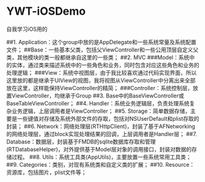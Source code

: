 # YWT-iOSDemo
自我学习iOS用的

##1. Application：这个group中放的是AppDelegate和一些系统常量及系统配置文件；
##Base：一些基本父类，包括父ViewController和一些公用顶层自定义父类，其他模块的类一般都继承自这里的一些类；
##2. MVC
###Model：系统中的实体，通过类来描述系统中的一些角色和业务，同时包含对应这些角色和业务的处理逻辑；
###View：系统中视图层，由于我比较喜欢通过代码实现界面，所以这里放的都是继承于UIView的视图，我将视图从ViewController中分离出来全部放在这里，这样能保持ViewController的精简；
###Controller：系统控制层，放置ViewController，均继承于Group ##3. Base中的BaseViewController或BaseTableViewController；
##4. Handler：系统业务逻辑层，负责处理系统复杂业务逻辑，上层调用者是ViewController；
##5. Storage：简单数据存储，主要是一些键值对存储及系统外部文件的存取，包括对NSUserDefault和plist存取的封装；
##6. Network：网络处理层(RTHttpClient)，封装了基于AFNetworking的网络处理层，通过block实现处理结果的回调，上层调用者是Handler层；
##7. Database：数据层，封装基于FMDB的sqlite数据库存取和管理(RTDatabaseHelper)，对外提供基于Model层对象的调用接口，封装对数据的存储过程。
##8. Utils：系统工具类(AppUtils)，主要放置一些系统常用工具类；
##9. Categories：类别，对现有系统类和自定义类的扩展；
##10. Resource：资源库，包括图片，plist文件等；
